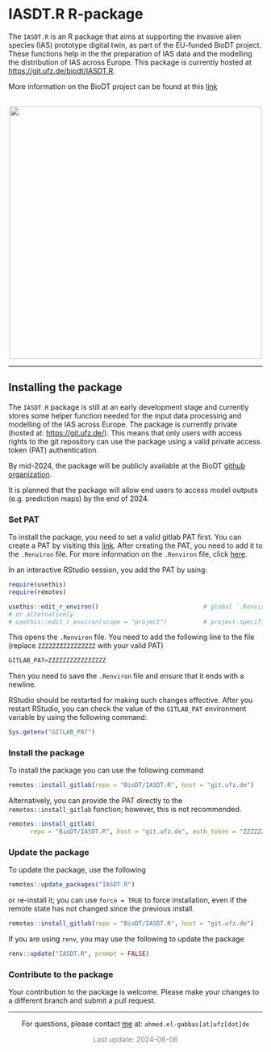 
# IASDT.R R-package

The `IASDT.R` is an R package that aims at supporting the invasive alien
species (IAS) prototype digital twin, as part of the EU-funded BioDT
project. These functions help in the the preparation of IAS data and the
modelling the distribution of IAS across Europe. This package is
currently hosted at <https://git.ufz.de/biodt/IASDT.R>.

More information on the BioDT project can be found at this
[link](https://biodt.eu/) <br/><br/>

<center>
<img
src="https://git.ufz.de/uploads/-/system/group/avatar/4444/biodt.png"
width="500" />
</center>
<hr>

## Installing the package

The `IASDT.R` package is still at an early development stage and
currently stores some helper function needed for the input data
processing and modelling of the IAS across Europe. The package is
currently private (hosted at: <https://git.ufz.de/>). This means that
only users with access rights to the git repository can use the package
using a valid private access token (PAT) authentication.

By mid-2024, the package will be publicly available at the BioDT [github
organization](https://github.com/BioDT).

It is planned that the package will allow end users to access model
outputs (e.g. prediction maps) by the end of 2024.

### Set PAT

To install the package, you need to set a valid gitlab PAT first. You
can create a PAT by visiting this
[link](https://git.ufz.de/biodt/IASDT.R/-/settings/access_tokens). After
creating the PAT, you need to add it to the `.Renviron` file. For more
information on the `.Renviron` file, click
[here](https://support.posit.co/hc/en-us/articles/360047157094-Managing-R-with-Rprofile-Renviron-Rprofile-site-Renviron-site-rsession-conf-and-repos-conf).

In an interactive RStudio session, you add the PAT by using:

``` r
require(usethis)
require(remotes)
```

``` r
usethis::edit_r_environ()                             # global `.Renviron` file
# or altetnatively
# usethis::edit_r_environ(scope = "project")          # project-specific settings
```

This opens the `.Renviron` file. You need to add the following line to
the file (replace `ZZZZZZZZZZZZZZZZ` with your valid PAT)

``` r
GITLAB_PAT=ZZZZZZZZZZZZZZZZ
```

Then you need to save the `.Renviron` file and ensure that it ends with
a newline.

RStudio should be restarted for making such changes effective. After you
restart RStudio, you can check the value of the `GITLAB_PAT` environment
variable by using the following command:

``` r
Sys.getenv("GITLAB_PAT")
```

### Install the package

To install the package you can use the following command

``` r
remotes::install_gitlab(repo = "BioDT/IASDT.R", host = "git.ufz.de")
```

Alternatively, you can provide the PAT directly to the
`remotes::install_gitlab` function; however, this is not recommended.

``` r
remotes::install_gitlab(
      repo = "BioDT/IASDT.R", host = "git.ufz.de", auth_token = "ZZZZZZZZZZZZZZZZ")
```

### Update the package

To update the package, use the following

``` r
remotes::update_packages("IASDT.R")
```

or re-install it; you can use `force = TRUE` to force installation, even
if the remote state has not changed since the previous install.

``` r
remotes::install_gitlab(repo = "BioDT/IASDT.R", host = "git.ufz.de")
```

If you are using `renv`, you may use the following to update the package

``` r
renv::update("IASDT.R", prompt = FALSE)
```

### Contribute to the package

Your contribution to the package is welcome. Please make your changes to
a different branch and submit a pull request.

<hr>
<center>

For questions, please contact [me](https://elgabbas.netlify.app/) at:
`ahmed.el-gabbas[at]ufz[dot]de`

<span style="     color: grey !important;">Last update:
2024-06-06</span>

</center>
